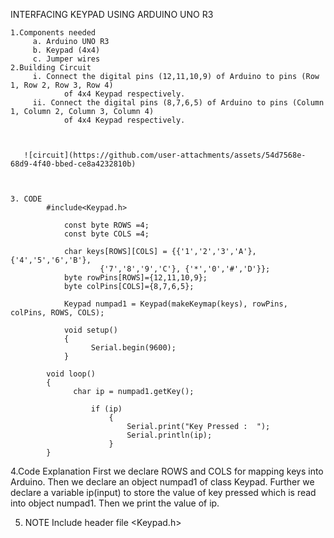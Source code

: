 INTERFACING KEYPAD USING ARDUINO UNO R3

	1.Components needed
		 a. Arduino UNO R3
		 b. Keypad (4x4)
		 c. Jumper wires
	2.Building Circuit
		 i. Connect the digital pins (12,11,10,9) of Arduino to pins (Row 1, Row 2, Row 3, Row 4) 
   				of 4x4 Keypad respectively.
	   	 ii. Connect the digital pins (8,7,6,5) of Arduino to pins (Column 1, Column 2, Column 3, Column 4) 
   				of 4x4 Keypad respectively.



       ![circuit](https://github.com/user-attachments/assets/54d7568e-68d9-4f40-bbed-ce8a4232810b)



 	3. CODE 
  			#include<Keypad.h>

				const byte ROWS =4;
				const byte COLS =4;

				char keys[ROWS][COLS] = {{'1','2','3','A'}, {'4','5','6','B'},
						{'7','8','9','C'}, {'*','0','#','D'}};
				byte rowPins[ROWS]={12,11,10,9};
				byte colPins[COLS]={8,7,6,5};

				Keypad numpad1 = Keypad(makeKeymap(keys), rowPins, colPins, ROWS, COLS);

				void setup()
				{
					  Serial.begin(9600);
				}

			void loop()
			{
				  char ip = numpad1.getKey();
  
					  if (ip)
						  {
  							  Serial.print("Key Pressed :  ");
  							  Serial.println(ip);
  						  }
			}

   4.Code Explanation
		First we declare ROWS and COLS for mapping keys into Arduino. Then we declare an object numpad1 of class Keypad. Further we declare a variable ip(input) to 		store the value of key pressed which is read into object numpad1. Then we print the value of ip.

 5. NOTE
		Include header file <Keypad.h>
